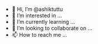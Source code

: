 - 👋 Hi, I’m @ashiktuttu
- 👀 I’m interested in ...
- 🌱 I’m currently learning ...
- 💞️ I’m looking to collaborate on ...
- 📫 How to reach me ...

<!---
ashiktuttu/ashiktuttu is a ✨ special ✨ repository because its `README.md` (this file) appears on your GitHub profile.
You can click the Preview link to take a look at your changes.
--->
